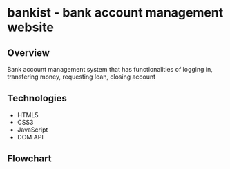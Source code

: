 # bankist - bank account management website

## Overview
Bank account management system that has functionalities of logging in, transfering money, requesting loan, closing account

## Technologies
- HTML5
- CSS3
- JavaScript
- DOM API

## Flowchart
